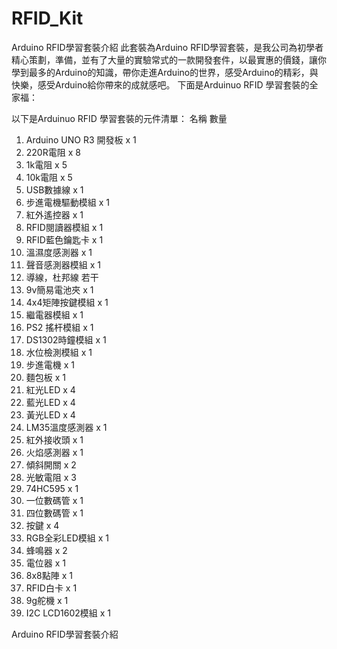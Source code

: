 RFID_Kit
========
Arduino RFID學習套裝介紹
此套裝為Arduino RFID學習套裝，是我公司為初學者精心策劃，準備，並有了大量的實驗常式的一款開發套件，以最實惠的價錢，讓你學到最多的Arduino的知識，帶你走進Arduino的世界，感受Arduino的精彩，與快樂，感受Arduino給你帶來的成就感吧。
  下面是Arduinuo RFID 學習套裝的全家福：
 
以下是Arduinuo RFID 學習套裝的元件清單：
名稱              數量  
1.	Arduino UNO R3 開發板   x 1
2.	220R電阻                x 8
3.	1k電阻                  x 5
4.	10k電阻                 x 5
5.	USB數據線              x 1
6.	步進電機驅動模組        x 1
7.	紅外遙控器              x 1
8.	RFID閱讀器模組         x 1
9.	RFID藍色鑰匙卡         x 1
10.	溫濕度感測器            x 1
11.	聲音感測器模組          x 1
12.	導線，杜邦線           若干
13.	9v簡易電池夾           x 1
14.	4x4矩陣按鍵模組        x 1
15.	繼電器模組              x 1
16.	PS2 搖杆模組            x 1
17.	DS1302時鐘模組         x 1
18.	水位檢測模組            x 1
19.	步進電機                x 1
20.	麵包板                  x 1
21.	紅光LED               x 4
22.	藍光LED               x 4
23.	黃光LED               x 4
24.	LM35溫度感測器        x 1
25.	紅外接收頭              x 1 
26.	火焰感測器              x 1
27.	傾斜開關                x 2
28.	光敏電阻                x 3
29.	74HC595                x 1
30.	一位數碼管              x 1
31.	四位數碼管              x 1
32.	按鍵                    x 4
33.	RGB全彩LED模組      x 1
34.	蜂鳴器                  x 2
35.	電位器                  x 1
36.	8x8點陣                x 1
37.	RFID白卡              x 1
38.	9g舵機                 x 1
39.	I2C  LCD1602模組     x 1   


Arduino RFID學習套裝介紹
